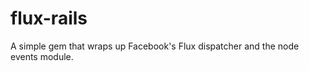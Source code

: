 flux-rails
==========

A simple gem that wraps up Facebook's Flux dispatcher and the node events module.
